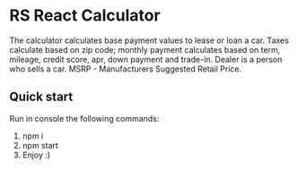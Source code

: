 # RS React Calculator

The calculator calculates base payment values to lease or loan a car. Taxes calculate based on zip code; monthly payment calculates based on term, mileage, credit score, apr, down payment and trade-in. Dealer is a person who sells a car. MSRP - Manufacturers Suggested Retail Price.

## Quick start

Run in console the following commands:
1. npm i
2. npm start
3. Enjoy :)

